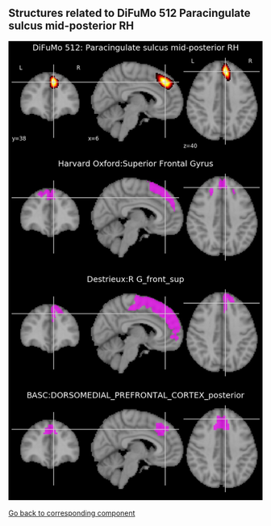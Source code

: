 


## Structures related to DiFuMo 512 Paracingulate sulcus mid-posterior RH

![486](486.jpg "Structures related to DiFuMo 512 Paracingulate sulcus mid-posterior RH")

[Go back to corresponding component](https://parietal-inria.github.io/DiFuMo/512/html/486.html)